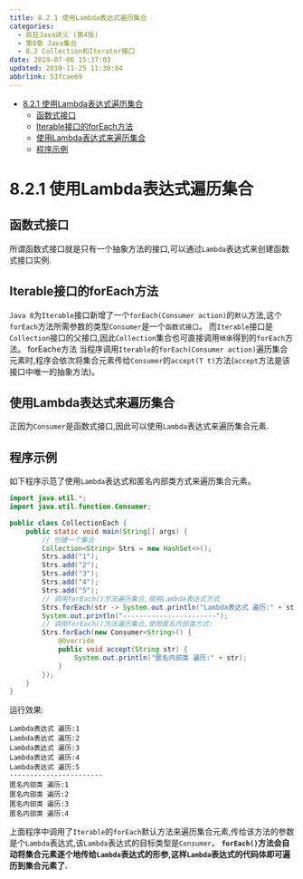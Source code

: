 ```yaml
---
title: 8.2.1 使用Lambda表达式遍历集合
categories: 
  - 疯狂Java讲义 (第4版)
  - 第8章 Java集合
  - 8.2 Collection和Iterator接口
date: 2019-07-06 15:37:03
updated: 2019-11-25 11:30:04
abbrlink: 53fcae69
---
```

<div id='my_toc'>

- [8.2.1 使用Lambda表达式遍历集合](/JavaReadingNotes/53fcae69/#8-2-1-使用Lambda表达式遍历集合)
    - [函数式接口](/JavaReadingNotes/53fcae69/#函数式接口)
    - [Iterable接口的forEach方法](/JavaReadingNotes/53fcae69/#Iterable接口的forEach方法)
    - [使用Lambda表达式来遍历集合](/JavaReadingNotes/53fcae69/#使用Lambda表达式来遍历集合)
    - [程序示例](/JavaReadingNotes/53fcae69/#程序示例)

</div>
<!--more-->
<script>if (navigator.platform.toLowerCase() == 'win32'){document.getElementById('my_toc').style.display = 'none';}</script>

<!--end-->
<!--SSTStart-->
# 8.2.1 使用Lambda表达式遍历集合 #
## 函数式接口 ##
所谓函数式接口就是只有一个抽象方法的接口,可以通过`Lambda`表达式来创建函数式接口实例.
## Iterable接口的forEach方法 ##
`Java 8`为`Iterable`接口新增了一个`forEach(Consumer action)`的`默认`方法,这个`forEach`方法所需参数的类型`Consumer`是一个`函数式接口`。
而`Iterable`接口是`Collection`接口的父接口,因此`Collection`集合也可直接调用`继承`得到的`forEach`方法。
forEache方法
当程序调用`Iterable`的`forEach(Consumer action)`遍历集合元素时,程序会依次将集合元素传给`Consumer`的`accept(T t)`方法(`accept`方法是该接口中唯一的抽象方法)。
## 使用Lambda表达式来遍历集合 ##
正因为`Consumer`是函数式接口,因此可以使用`Lambda`表达式来遍历集合元素.
## 程序示例 ##
如下程序示范了使用`Lambda`表达式和匿名内部类方式来遍历集合元素。
```java
import java.util.*;
import java.util.function.Consumer;

public class CollectionEach {
    public static void main(String[] args) {
        // 创建一个集合
        Collection<String> Strs = new HashSet<>();
        Strs.add("1");
        Strs.add("2");
        Strs.add("3");
        Strs.add("4");
        Strs.add("5");
        // 调用forEach()方法遍历集合,使用Lambda表达式方式
        Strs.forEach(str -> System.out.println("Lambda表达式 遍历:" + str));
        System.out.println("-----------------------");
        // 调用forEach()方法遍历集合,使用匿名内部类方式:
        Strs.forEach(new Consumer<String>() {
            @Override
            public void accept(String str) {
                System.out.println("匿名内部类 遍历:" + str);
            }
        });
    }
}
```
运行效果:
```
Lambda表达式 遍历:1
Lambda表达式 遍历:2
Lambda表达式 遍历:3
Lambda表达式 遍历:4
Lambda表达式 遍历:5
-----------------------
匿名内部类 遍历:1
匿名内部类 遍历:2
匿名内部类 遍历:3
匿名内部类 遍历:4
```
上面程序中调用了`Iterable`的`forEach`默认方法来遍历集合元素,传给该方法的参数是个`Lambda`表达式,该`Lambda`表达式的目标类型是`Consumer`。
**`forEach()`方法会自动将集合元素逐个地传给`Lambda`表达式的形参,这样`Lambda`表达式的代码体即可遍历到集合元素了.**
<!--SSTStop-->

